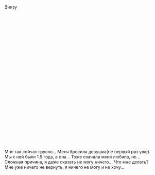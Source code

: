 Внизу
\
\
\
\
\
\
\
\
\
\
\
\
\
\
\
\
\
\
\
\
\
\
\
\
\
\
\
\
Мне так сейчас грусно... Меня бросила девушка(не первый раз уже). Мы с ней были 1.5 года, а она... Тоже сначала меня любила, но... Сложная причина, я даже сказать не могу ничего... Что мне делать? Мне уже ничего не вернуть, я ничего не могу и не хочу...
